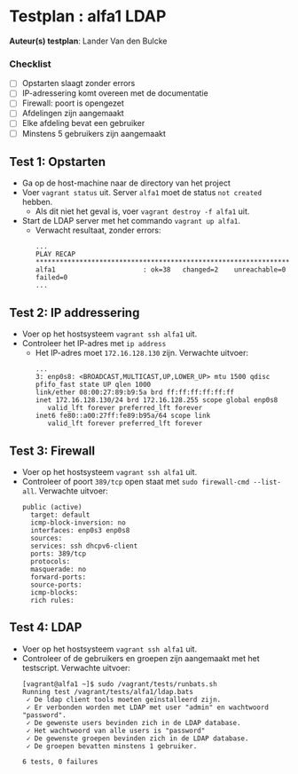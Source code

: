 # Testplan : alfa1 LDAP

**Auteur(s) testplan**: Lander Van den Bulcke

### Checklist

- [ ] Opstarten slaagt zonder errors
- [ ] IP-adressering komt overeen met de documentatie
- [ ] Firewall: poort is opengezet
- [ ] Afdelingen zijn aangemaakt
- [ ] Elke afdeling bevat een gebruiker
- [ ] Minstens 5 gebruikers zijn aangemaakt

## Test 1: Opstarten

- Ga op de host-machine naar de directory van het project
- Voer `vagrant status` uit. Server `alfa1` moet de status `not created` hebben.
  - Als dit niet het geval is, voer `vagrant destroy -f alfa1` uit.
- Start de LDAP server met het commando `vagrant up alfa1`.
  - Verwacht resultaat, zonder errors:
    ```
    ...
    PLAY RECAP *********************************************************************
    alfa1                      : ok=38   changed=2    unreachable=0    failed=0
    ...
    ```

## Test 2: IP addressering

- Voer op het hostsysteem `vagrant ssh alfa1` uit.
- Controleer het IP-adres met `ip address`
  - Het IP-adres moet `172.16.128.130` zijn. Verwachte uitvoer:
    ```
    ...
    3: enp0s8: <BROADCAST,MULTICAST,UP,LOWER_UP> mtu 1500 qdisc pfifo_fast state UP qlen 1000
    link/ether 08:00:27:89:b9:5a brd ff:ff:ff:ff:ff:ff
    inet 172.16.128.130/24 brd 172.16.128.255 scope global enp0s8
       valid_lft forever preferred_lft forever
    inet6 fe80::a00:27ff:fe89:b95a/64 scope link
       valid_lft forever preferred_lft forever
    ```

## Test 3: Firewall

- Voer op het hostsysteem `vagrant ssh alfa1` uit.
- Controleer of poort `389/tcp` open staat met `sudo firewall-cmd --list-all`. Verwachte uitvoer:
  ```
  public (active)
    target: default
    icmp-block-inversion: no
    interfaces: enp0s3 enp0s8
    sources:
    services: ssh dhcpv6-client
    ports: 389/tcp
    protocols:
    masquerade: no
    forward-ports:
    source-ports:
    icmp-blocks:
    rich rules:
  ```

## Test 4: LDAP

- Voer op het hostsysteem `vagrant ssh alfa1` uit.
- Controleer of de gebruikers en groepen zijn aangemaakt met het testscript. Verwachte uitvoer:
  ```
  [vagrant@alfa1 ~]$ sudo /vagrant/tests/runbats.sh
  Running test /vagrant/tests/alfa1/ldap.bats
   ✓ De ldap client tools moeten geïnstalleerd zijn.
   ✓ Er verbonden worden met LDAP met user "admin" en wachtwoord "password".
   ✓ De gewenste users bevinden zich in de LDAP database.
   ✓ Het wachtwoord van alle users is "password"
   ✓ De gewenste groepen bevinden zich in de LDAP database.
   ✓ De groepen bevatten minstens 1 gebruiker.

  6 tests, 0 failures
  ```
